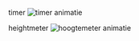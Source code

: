 timer
![timer animatie](https://github.com/user-attachments/assets/43dbe41b-bdae-4b8d-90c7-9681132e4104)

heightmeter
![hoogtemeter animatie](https://github.com/user-attachments/assets/3358243d-77a2-4fda-8973-d29f8b957f0b)
